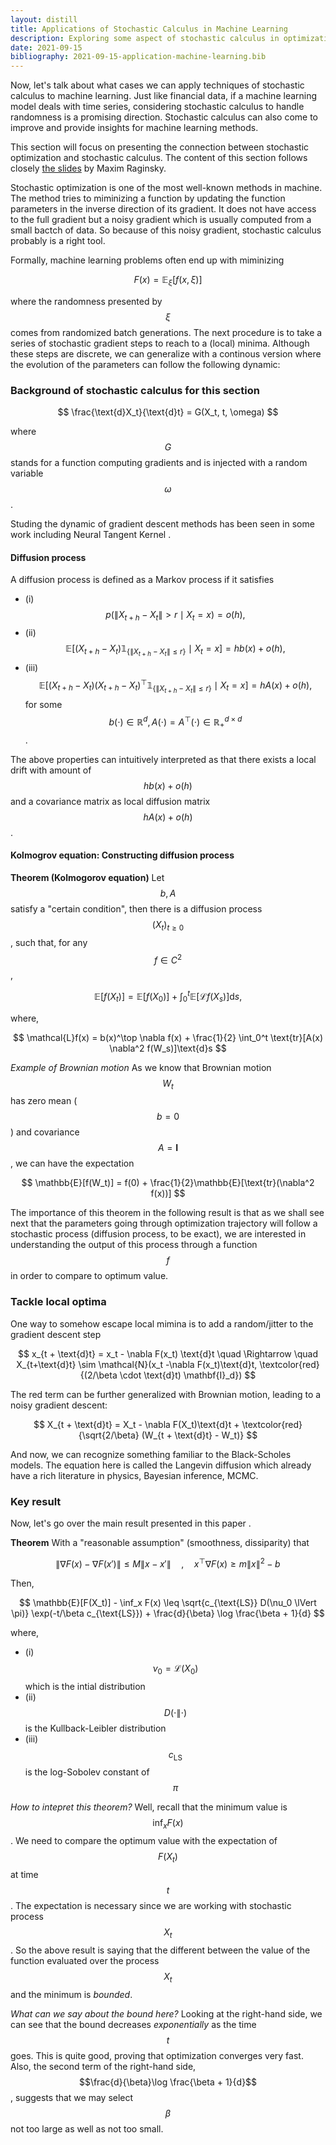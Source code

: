 ```yaml
---
layout: distill
title: Applications of Stochastic Calculus in Machine Learning
description: Exploring some aspect of stochastic calculus in optimization. The blog is based on the slides of Prof. Maxim Raginsky at UIUC. 
date: 2021-09-15
bibliography: 2021-09-15-application-machine-learning.bib
---
```


Now, let's talk about what cases we can apply techniques of stochastic calculus to machine learning. Just like financial data, if a machine learning model deals with time series, considering stochastic calculus to handle randomness is a promising direction. Stochastic calculus can also come to improve and provide insights for machine learning methods. 

This section will  focus on presenting the connection between stochastic optimization and stochastic calculus. The content of this section follows closely <a href="http://maxim.ece.illinois.edu/pubs/columbia.pdf">the slides</a> by Maxim Raginsky. 

Stochastic optimization is one of the most well-known methods in machine. The method tries to miminizing a function by updating the function parameters in the inverse direction of its gradient. It does not have access to the full gradient but a noisy gradient which is usually computed from a small bactch of data. So because of this noisy gradient, stochastic calculus probably is a right tool.

<!-- TODO: the slides seems focusing on gradient descent -->

Formally, machine learning problems often end up with miminizing

$$
F(x) = \mathbb{E}_\xi[f(x, \xi)]
$$

where the randomness presented by $$\xi$$ comes from randomized batch generations. The next procedure is to take a series of stochastic gradient steps to reach to a (local) minima. Although these steps are discrete, we can generalize with a continous version where the evolution of the parameters can follow the following dynamic:

### Background of stochastic calculus for this section

$$
\frac{\text{d}X_t}{\text{d}t} = G(X_t, t, \omega)
$$

where $$G$$ stands for a function computing gradients and is injected with a random variable $$\omega$$. 

Studing the dynamic of gradient descent methods has been seen in some work including Neural Tangent Kernel<d-cite key="neural_tangent_kernel"> </d-cite>. 

#### Diffusion process

A diffusion process is defined as a Markov process if it satisfies

+ (i) $$p(\lVert X_{t+h} - X_t \rVert > r \mid X_t = x) = o(h),$$
+ (ii) $$\mathbb{E}[(X_{t+h} - X_t) \mathbb{1}_{\{\lVert X_{t+h} - X_t \rVert \leq r\}} \mid X_t = x] = hb(x) + o(h),$$
+ (iii) $$\mathbb{E}[(X_{t+h} - X_t)(X_{t+h} - X_t)^\top \mathbb{1}_{\{\lVert X_{t+h} - X_t \rVert \leq r\}} \mid X_t = x] = hA(x) + o(h),$$
for some $$b(\cdot) \in \mathbb{R}^d, A(\cdot) = A^\top (\cdot) \in \mathbb{R}^{d\times d}_+$$.

The above properties can intuitively interpreted as that there exists a local drift with amount of $$hb(x) + o(h)$$ and a covariance matrix as local diffusion matrix $$hA(x) + o(h)$$. 


#### Kolmogrov equation: Constructing diffusion process

**Theorem (Kolmogorov equation)** Let $$b, A$$ satisfy a "certain condition", then there is a diffusion process $$(X_t)_{t\geq 0}$$, such that, for any $$f \in C^2$$, 

$$
\mathbb{E}[f(X_t)] = \mathbb{E}[f(X_0)] + \int_0^t \mathbb{E}[\mathcal{L} f(X_s)] \text{d}s,
$$

where,

$$
\mathcal{L}f(x) = b(x)^\top \nabla f(x) + \frac{1}{2} \int_0^t \text{tr}[A(x) \nabla^2 f(W_s)]\text{d}s
$$

*Example of Brownian motion* As we know that Brownian motion $$W_t$$ has zero mean ($$b=0$$) and covariance $$A = \mathbf{I}$$, we can have the expectation

$$
\mathbb{E}[f(W_t)] = f(0) + \frac{1}{2}\mathbb{E}[\text{tr}(\nabla^2 f(x))]
$$

The importance of this theorem in the following result is that as we shall see next that the parameters going through optimization trajectory will follow a stochastic process (diffusion process, to be exact), we are interested in understanding the output of this process through a function $$f$$ in order to compare to optimum value.

### Tackle local optima

One way to somehow escape local mimina is to add a random/jitter to the gradient descent step

$$
x_{t + \text{d}t} = x_t - \nabla F(x_t) \text{d}t \quad \Rightarrow \quad X_{t+\text{d}t} \sim \mathcal{N}(x_t -\nabla F(x_t)\text{d}t, \textcolor{red}{(2/\beta \cdot \text{d}t) \mathbf{I}_d})
$$

The red term can be further generalized with Brownian motion, leading to a noisy gradient descent:

$$
X_{t + \text{d}t} = X_t - \nabla F(X_t)\text{d}t + \textcolor{red}{\sqrt{2/\beta} (W_{t + \text{d}t} - W_t)}
$$

And now, we can recognize something familiar to the Black-Scholes models. The equation here is called the Langevin diffusion which already have a rich literature in physics, Bayesian inference, MCMC. 

### Key result

Now, let's go over the main result presented in this paper <d-cite key="key_result"></d-cite>. 

**Theorem** With a "reasonable assumption" (smoothness, dissiparity) that 

$$
\lVert \nabla F(x) - \nabla F(x') \rVert \leq M \lVert x - x' \rVert \quad, \quad x^\top \nabla F(x) \geq m \lVert x \rVert^2 - b
$$

Then,

$$
\mathbb{E}[F(X_t)] - \inf_x F(x) \leq \sqrt{c_{\text{LS}} D(\nu_0 \lVert \pi)} \exp(-t/\beta c_{\text{LS}}) + \frac{d}{\beta} \log \frac{\beta + 1}{d}
$$

where, 

+ (i) $$\nu_0 = \mathcal{L}(X_0)$$ which is the intial distribution
+ (ii) $$D(\cdot \lVert \cdot)$$ is the Kullback-Leibler distribution
+ (iii) $$c_{\text{LS}}$$ is the log-Sobolev constant of $$\pi$$

*How to intepret this theorem?* Well, recall that the minimum value is $$\inf_x F(x)$$. We need to compare the optimum value with the expectation of $$F(X_t)$$ at time $$t$$. The expectation is necessary since we are working with stochastic process $$X_t$$. 
So the above result is saying that the different between the value of the function evaluated over the process $$X_t$$ and the minimum is *bounded*. 

*What can we say about the bound here?* Looking at the right-hand side, we can see that the bound decreases *exponentially* as the time $$t$$ goes. This is quite good, proving that optimization converges very fast. Also, the second term of the right-hand side, $$\frac{d}{\beta}\log \frac{\beta + 1}{d}$$, suggests that we may select $$\beta$$  not too large as well as not too small.





